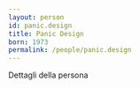 ```yaml
---
layout: person
id: panic.design
title: Panic Design
born: 1973
permalink: /people/panic.design
---
```


Dettagli della persona 